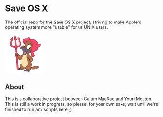 Save OS X
=========

The official repo for the [Save OS X](http://saveosx.org/) project,  striving to make Apple's operating system more "usable" for us UNIX users.

![alt text](img/hexley.png)

About
-----

This is a collaborative project between Calum MacRae and Youri Mouton. This is still a work in progress, so please, for your own sake; wait until we're finished to run any scripts here ;)
